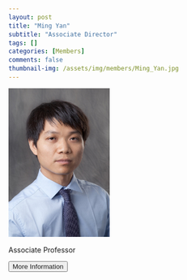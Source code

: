 ```yaml
---
layout: post
title: "Ming Yan"
subtitle: "Associate Director"
tags: []
categories: [Members]
comments: false
thumbnail-img: /assets/img/members/Ming_Yan.jpg
---
```


<!-- photo -->
<!-- size: 200px width use html-->
<img
    src="../../assets/img/members/Ming_Yan.jpg"
    alt=""
    style="width: 200px; align: left;"
/>

<!-- bio -->
<p>
    Associate Professor
</p>

<p>
    <button class="button">
    <a
        href="https://sds.cuhk.edu.cn/en/teacher/642"
        style="text-decoration: none"
        >More Information</a
    >
    </button>
</p>